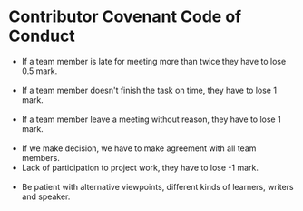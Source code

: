 <h1>Contributor Covenant Code of Conduct</h1>
<ul>
<li>If a team member is late for meeting more than twice they have to lose 0.5 mark.
</li><br>
<li> If a team member doesn't finish the task on time, they have to lose 1 mark.
</li><br>

<li>If a team member leave a meeting without reason, they have to lose 1 mark.</li><br>
<li>If we make decision, we have to make agreement with all team members.</li>
<li>Lack of participation to project work, they have to lose -1 mark.
</li><br>

<li> Be patient with alternative viewpoints, different kinds of learners, writers and speaker.</li>
<br>

</ul>


